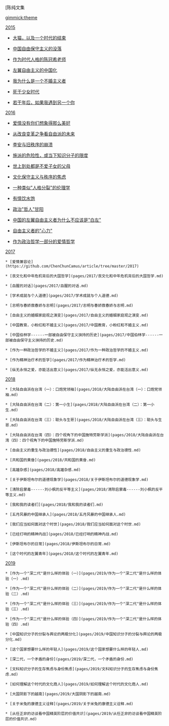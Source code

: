 <!--
  -- Name of your wiki
  -- Do NOT remove the leading `#` character.
  -->

[陈纯文集


<!--
  -- Default theme
  -- (Read: http://dynalon.github.io/mdwiki/#!customizing.md#Theme_chooser)
  -->

[gimmick:theme](flatly)


<!--
  -- Navigation
  -- (Read: http://dynalon.github.io/mdwiki/#!quickstart.md#Adding_a_navigation)
  -->

<!-- [About](pages/about.md) -->
[2015]()

  * [大猫，以及一个时代的结束](pages/2015/大猫，以及一个时代的结束.md)

  * [中国自由保守主义的没落](pages/2015/中国自由保守主义的没落.md)

  * [作为时代人格的陈冠希老师](pages/2015/作为时代人格的陈冠希老师.md)

  * [左翼自由主义的中国化](pages/2015/左翼自由主义的中国化.md)

  * [我为什么是一个不婚主义者](pages/2015/我为什么是一个不婚主义者.md)

  * [死于少女时代](pages/2015/死于少女时代.md)

  * [若干年后，如果我遇到另一个你](pages/2015/若干年后，如果我遇到另一个你.md)


[2016]()

  * [爱情没有你们想象得那么美好](pages/2016/爱情没有你们想象得那么美好.md)

  * [从改良变革之争看自由派的未来](pages/2016/从改良变革之争看自由派的未来.md)

  * [李安与旧秩序的崩溃](pages/2016/李安与旧秩序的崩溃.md)

  * [施派的危险性，或当下知识分子的限度](pages/2016/施派的危险性，或当下知识分子的限度.md)

  * [世上到处都是不爱子女的父母](pages/2016/世上到处都是不爱子女的父母.md)

  * [文化保守主义与秩序的焦虑](pages/2016/文化保守主义与秩序的焦虑.md)

  * [一种类似"人格分裂"的伦理学](pages/2016/一种类似"人格分裂"的伦理学.md)

  * [有情饮水饱](pages/2016/有情饮水饱.md)

  * [政治"哲人"甘阳](pages/2016/政治"哲人"甘阳.md)

  * [中国的左翼自由主义者为什么不应该是"白左"](pages/2016/中国的左翼自由主义者为什么不应该是"白左".md)

  * [自由主义者的"心力"](pages/2016/自由主义者的"心力".md)

  * [作为政治哲学一部分的爱情哲学](pages/2016/作为政治哲学一部分的爱情哲学.md)

[2017]()

    * [爱情兼容论](https://github.com/ChenChunCamus/article/tree/master/2017)

    * [丧文化和中年危机背后的大国哲学](pages/2017/丧文化和中年危机背后的大国哲学.md)

    * [血腥的对话](pages/2017/血腥的对话.md)

    * [学术成就与个人道德](pages/2017/学术成就与个人道德.md)

    * [志明与春娇救春娇与志明](pages/2017/志明与春娇救春娇与志明.md)

    * [自由主义的婚姻家庭观之演变](pages/2017/自由主义的婚姻家庭观之演变.md)

    * [中国教育，小粉红和不婚主义](pages/2017/中国教育，小粉红和不婚主义.md)

    * [中国伯林学------一部被自由保守主义挟持的历史](pages/2017/中国伯林学------一部被自由保守主义挟持的历史.md)

    * [作为一种政治哲学的不婚主义](pages/2017/作为一种政治哲学的不婚主义.md)

    * [作为精神治疗术的哲学](pages/2017/作为精神治疗术的哲学.md)

    * [纵无永恒之爱，亦能活出意义](pages/2017/纵无永恒之爱，亦能活出意义.md)

[2018]()

    * [大陆自由派在台湾（一）：口炮党领袖](pages/2018/大陆自由派在台湾（一）：口炮党领袖.md)

    * [大陆自由派在台湾（二）：第一小生](pages/2018/大陆自由派在台湾（二）：第一小生.md)

    * [大陆自由派在台湾（三）：聪头与生哥](pages/2018/大陆自由派在台湾（三）：聪头与生哥.md)

    * [大陆自由派在台湾（四）：四个视角下的中国施特劳斯学派](pages/2018/大陆自由派在台湾（四）：四个视角下的中国施特劳斯学派.md)

    * [自由主义的重生与政治德性](pages/2018/自由主义的重生与政治德性.md)

    * [共和国的黄昏](pages/2018/共和国的黄昏.md)

    * [高雄杂感](pages/2018/高雄杂感.md)

    * [关于伊斯坦布尔的道德现象学](pages/2018/关于伊斯坦布尔的道德现象学.md)

    * [清除启蒙毒------刘小枫的反平等主义](pages/2018/清除启蒙毒------刘小枫的反平等主义.md)

    * [我和我的读者们](pages/2018/我和我的读者们.md)

    * [五月风暴的中国继承人](pages/2018/五月风暴的中国继承人.md)

    * [我们应当如何面对这个时世](pages/2018/我们应当如何面对这个时世.md)

    * [已经打响的精神内战](pages/2018/已经打响的精神内战.md)

    * [伊斯坦布尔的日常](pages/2018/伊斯坦布尔的日常.md)

    * [这个时代的左翼青年](pages/2018/这个时代的左翼青年.md)

[2019]()

    * [作为一个"深二代"是什么样的体验（一）](pages/2019/作为一个"深二代"是什么样的体验（一）.md)

    * [作为一个"深二代"是什么样的体验（二）](pages/2019/作为一个"深二代"是什么样的体验（二）.md)

    * [作为一个"深二代"是什么样的体验（三）](pages/2019/作为一个"深二代"是什么样的体验（三）.md)

    * [作为一个"深二代"是什么样的体验（四）](pages/2019/作为一个"深二代"是什么样的体验（四）.md)

    * [中国知识分子的分裂与舆论的两极分化](pages/2019/中国知识分子的分裂与舆论的两极分化.md)

    * [这个国家想要什么样的年轻人](pages/2019/这个国家想要什么样的年轻人.md)

    * [深二代，一个矛盾的身份](pages/2019/深二代，一个矛盾的身份.md)

    * [文科知识分子的生存焦虑与身份焦虑](pages/2019/文科知识分子的生存焦虑与身份焦虑.md)

    * [如何理解这个时代的文化商人](pages/2019/如何理解这个时代的文化商人.md)

    * [大国阴影下的越南](pages/2019/大国阴影下的越南.md)

    * [关于米兔的康德主义诠释](pages/2019/关于米兔的康德主义诠释.md)

    * [从任正非的访谈看中国精英阶层的价值共识](pages/2019/从任正非的访谈看中国精英阶层的价值共识.md)
<!-- A more complex navigation example: ----------------------------------------

[Menu Item 1]()

    * [SubMenu Heading 1
    * [SubMenu Item 1](pages/subitem1.md)
    * [SubMenu Item 2](pages/subitem2.md)
  - - - -
    * [SubMenu Heading 2
    * [SubMenu Item 3](pages/subitem3.md)
  - - - -
    * [SubMenu Heading 3
    * [SubMenu Item 3](pages/subitem3.md)

[Menu Item 2](pages/item2.md)

[Menu Item 3](pages/item3.md)

---------------------------------------------------------------------------- -->

<!--
  -- Change the Language
  -- Could be useful when there's more than one language wiki.
  -->

<!--
[Change the Language]()

    * [English (United States)](/en_US/)
    * [English (United Kingdom)](/en_GB/)
    * [Italian](/it/)
-->

<!--
  -- Let the user choose a theme
  -- (Read: http://dynalon.github.io/mdwiki/#!quickstart.md#Adding_a_navigation)
  -->

<!--
[gimmick:themechooser](Choose theme)
-->
